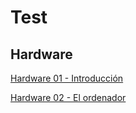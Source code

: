 # Test
## Hardware
[Hardware 01 - Introducción](https://goo.gl/forms/xwGUqmNpoTFvMfck2 "Test Hardware 01 - Introducción")

[Hardware 02 - El ordenador](https://goo.gl/forms/CQVBlTmd0llG6Ar13 "Test Hardware 02 - El ordenador")
